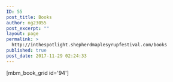 ```yaml
---
ID: 55
post_title: Books
author: ng23055
post_excerpt: ""
layout: page
permalink: >
  http://inthespotlight.shepherdmaplesyrupfestival.com/books
published: true
post_date: 2017-11-29 02:24:33
---
```

[mbm_book_grid id='94']